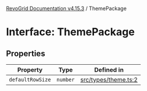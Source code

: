 [RevoGrid Documentation v4.15.3](README.md) / ThemePackage

# Interface: ThemePackage

## Properties

| Property | Type | Defined in |
| ------ | ------ | ------ |
| `defaultRowSize` | `number` | [src/types/theme.ts:2](https://github.com/revolist/revogrid/blob/0f25b4576d7b148a35319cded1f6d62c5f4ebd98/src/types/theme.ts#L2) |

